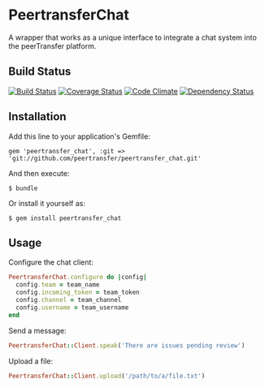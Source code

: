 # PeertransferChat

A wrapper that works as a unique interface to integrate a chat system into the peerTransfer platform.

## Build Status

[![Build Status](https://secure.travis-ci.org/peertransfer/peertransfer_chat.png)](http://travis-ci.org/peertransfer/peertransfer_chat)
[![Coverage Status](https://coveralls.io/repos/peertransfer/peertransfer_chat/badge.png)](https://coveralls.io/r/peertransfer/peertransfer_chat)
[![Code Climate](https://codeclimate.com/github/peertransfer/peertransfer_chat.png)](https://codeclimate.com/github/peertransfer/peertransfer_chat)
[![Dependency Status](https://gemnasium.com/peertransfer/peertransfer_chat.png)](https://gemnasium.com/peertransfer/peertransfer_chat)

## Installation

Add this line to your application's Gemfile:

    gem 'peertransfer_chat', :git => 'git://github.com/peertransfer/peertransfer_chat.git'

And then execute:

    $ bundle

Or install it yourself as:

    $ gem install peertransfer_chat

## Usage

Configure the chat client:

```ruby
PeertransferChat.configure do |config|
  config.team = team_name
  config.incoming_token = team_token
  config.channel = team_channel
  config.username = team_username
end
```

Send a message:

```ruby
PeertransferChat::Client.speak('There are issues pending review')
```

Upload a file:
```ruby
PeertransferChat::Client.upload('/path/to/a/file.txt')
```
